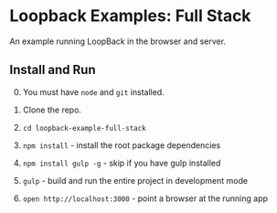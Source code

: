 # Loopback Examples: Full Stack

An example running LoopBack in the browser and server.

## Install and Run

0. You must have `node` and `git` installed.

1. Clone the repo.

2. `cd loopback-example-full-stack`

3. `npm install` - install the root package dependencies

4. `npm install gulp -g` - skip if you have gulp installed

6. `gulp` - build and run the entire project in development mode

7. `open http://localhost:3000` - point a browser at the running app
